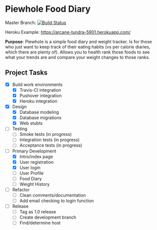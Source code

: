 # Piewhole Food Diary

Master Branch: [![Build Status](https://travis-ci.org/CarbonJ/Piewhole.svg)](https://travis-ci.org/CarbonJ/Piewhole)

Heroku Example: https://arcane-tundra-5901.herokuapp.com/

**Purpose**: Piewhole is a simple food diary and weight tracker.  Is for those who just want to keep track of their eating habits (vs per calorie diaries, which there are plenty of).  Allows you to health rank those foods to see what your trends are and compare your weight changes to those ranks.

## Project Tasks
- [x] Build work environments
  - [x] Travis-CI integration
  - [x] Pushover integration
  - [x] Heroku integration
- [x] Design
  - [x] Database modeling
  - [x] Database migrations
  - [x] Web stubts
- [ ] Testing
  - [ ] Smoke tests (in progress)
  - [ ] Integration tests (in progress)
  - [ ] Acceptance tests (in progress)
- [ ] Primary Development
  - [x] Intro/index page
  - [x] User registration
  - [x] User login
  - [ ] User Profile
  - [ ] Food Diary
  - [ ] Weight History
- [ ] Refactor
  - [ ] Clean comments/documentation
  - [ ] Add email checking to login function
- [ ] Release
  - [ ] Tag as 1.0 release
  - [ ] Create development branch
  - [ ] Find/determine host